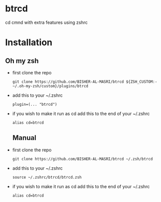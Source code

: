 # btrcd
cd cmnd with extra features using zshrc

# Installation

## Oh my zsh
 - first clone the repo
   ```shell
   git clone https://github.com/BISHER-AL-MASRI/btrcd ${ZSH_CUSTOM:-~/.oh-my-zsh/custom}/plugins/btrcd
   ```
- add this to your ~/.zshrc
  ```shell
  plugin=(... "btrcd")
  ```
- if you wish to make it run as cd add this to the end of your ~/.zshrc
  ```shell
  alias cd=btrcd
  ```

  ## Manual
  
 - first clone the repo
   ```shell
   git clone https://github.com/BISHER-AL-MASRI/btrcd ~/.zsh/btrcd
   ```

- add this to your ~/.zshrc
  ```shell
  source ~/.zshrc/btrcd/btrcd.zsh
  ```
- if you wish to make it run as cd add this to the end of your ~/.zshrc
  ```shell
  alias cd=btrcd
  ```
  
